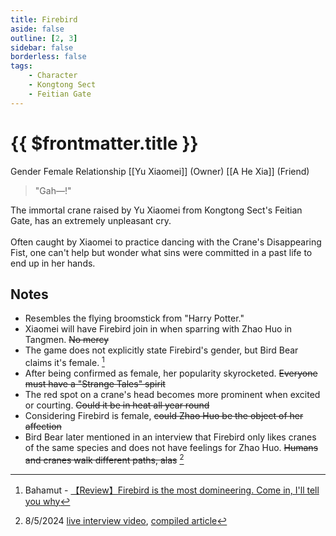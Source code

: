 ```yaml
---
title: Firebird
aside: false
outline: [2, 3]
sidebar: false
borderless: false
tags:
    - Character
    - Kongtong Sect
    - Feitian Gate
---
```


# {{ $frontmatter.title }}

<ChTabs position="bottom">
	<ChTab title="Gah—!">
		<Ch src='/images/characters/firebird1/normal.webp' position='right'/>
		<ChName nameZh='火閃電' nameEn='Huo Shan Dian' position='right' />
		<ChTable>
			<ChTr>
				<ChTd isTitle=true>
					Gender
				</ChTd>
				<ChTd>
					Female
				</ChTd>
			</ChTr>
			<ChTr>
				<ChTd isTitle=true position='center'>
					Relationship
				</ChTd>
			</ChTr>
			<ChTr>
				<ChTd position='center'>
					[[Yu Xiaomei]] (Owner)
				</ChTd>
			</ChTr>
			<ChTr>
				<ChTd position='center'>
					[[A He Xia]] (Friend)
				</ChTd>
			</ChTr>
		</ChTable>
	</ChTab>
	<ChTab title="Gahhh~!">
		<Ch src='/images/characters/firebird1/attack.webp' position='right'/>
		<ChName nameZh='火閃電' nameEn='Huo Shan Dian' position='right' />
	</ChTab>
</ChTabs>

> "Gah—!"

The immortal crane raised by Yu Xiaomei from Kongtong Sect's Feitian Gate, has an extremely unpleasant cry.
<br><br>
Often caught by Xiaomei to practice dancing with the Crane's Disappearing Fist, one can't help but wonder what sins were committed in a past life to end up in her hands.

## Notes

-   Resembles the flying broomstick from "Harry Potter."
-   Xiaomei will have Firebird join in when sparring with Zhao Huo in Tangmen. ~~No mercy~~
-   The game does not explicitly state Firebird's gender, but Bird Bear claims it's female. [^1]
-   After being confirmed as female, her popularity skyrocketed. ~~Everyone must have a "Strange Tales" spirit~~
-   The red spot on a crane's head becomes more prominent when excited or courting. ~~Could it be in heat all year round~~
-   Considering Firebird is female, ~~could Zhao Huo be the object of her affection~~
-   Bird Bear later mentioned in an interview that Firebird only likes cranes of the same species and does not have feelings for Zhao Huo. ~~Humans and cranes walk different paths, alas~~ [^2]

[^1]: Bahamut - [【Review】Firebird is the most domineering. Come in, I'll tell you why](https://forum.gamer.com.tw/C.php?bsn=73317&snA=2167&tnum=5)
[^2]: 8/5/2024 [live interview video](https://www.youtube.com/watch?v=JkSfhSi3P8w), [compiled article](https://www.ptt.cc/bbs/C_Chat/M.1722863467.A.4F8.html)